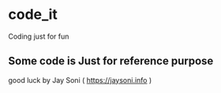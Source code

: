 # code_it
Coding just for fun

## Some code is Just for reference purpose
good luck by Jay Soni ( https://jaysoni.info )
